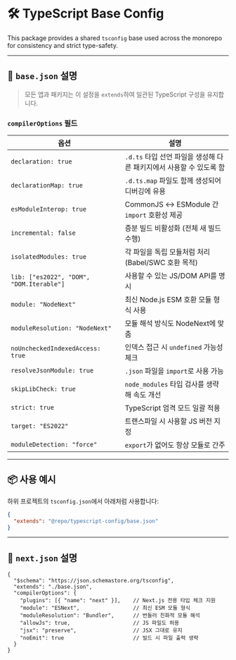 # 🛠️ TypeScript Base Config

This package provides a shared `tsconfig` base used across the monorepo for consistency and strict type-safety.

---

## 📄 `base.json` 설명

> 모든 앱과 패키지는 이 설정을 `extends`하여 일관된 TypeScript 구성을 유지합니다.

### `compilerOptions` 필드

| 옵션 | 설명 |
|------|------|
| `declaration: true` | `.d.ts` 타입 선언 파일을 생성해 다른 패키지에서 사용할 수 있도록 함 |
| `declarationMap: true` | `.d.ts.map` 파일도 함께 생성되어 디버깅에 유용 |
| `esModuleInterop: true` | CommonJS ↔ ESModule 간 `import` 호환성 제공 |
| `incremental: false` | 증분 빌드 비활성화 (전체 새 빌드 수행) |
| `isolatedModules: true` | 각 파일을 독립 모듈처럼 처리 (Babel/SWC 호환 목적) |
| `lib: ["es2022", "DOM", "DOM.Iterable"]` | 사용할 수 있는 JS/DOM API를 명시 |
| `module: "NodeNext"` | 최신 Node.js ESM 호환 모듈 형식 사용 |
| `moduleResolution: "NodeNext"` | 모듈 해석 방식도 NodeNext에 맞춤 |
| `noUncheckedIndexedAccess: true` | 인덱스 접근 시 `undefined` 가능성 체크 |
| `resolveJsonModule: true` | `.json` 파일을 `import`로 사용 가능 |
| `skipLibCheck: true` | `node_modules` 타입 검사를 생략해 속도 개선 |
| `strict: true` | TypeScript 엄격 모드 일괄 적용 |
| `target: "ES2022"` | 트랜스파일 시 사용할 JS 버전 지정 |
| `moduleDetection: "force"` | `export`가 없어도 항상 모듈로 간주 |

---

## 📦 사용 예시

하위 프로젝트의 `tsconfig.json`에서 아래처럼 사용합니다:

```json
{
  "extends": "@repo/typescript-config/base.json"
}
```

---

## 📄 `next.json` 설명

```jsonc
{
  "$schema": "https://json.schemastore.org/tsconfig",
  "extends": "./base.json",
  "compilerOptions": {
    "plugins": [{ "name": "next" }],    // Next.js 전용 타입 체크 지원
    "module": "ESNext",                 // 최신 ESM 모듈 형식
    "moduleResolution": "Bundler",      // 번들러 친화적 모듈 해석
    "allowJs": true,                    // JS 파일도 허용
    "jsx": "preserve",                  // JSX 그대로 유지
    "noEmit": true                      // 빌드 시 파일 출력 생략
  }
}
